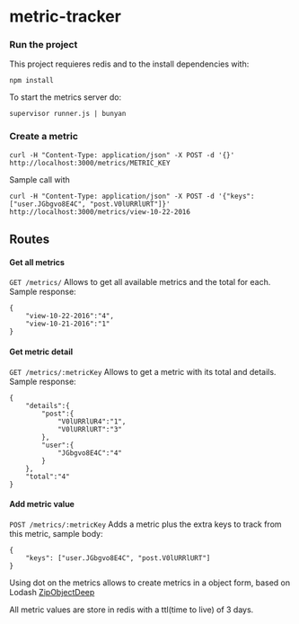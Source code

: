 # metric-tracker

### Run the project

This project requieres redis and to the install dependencies with:
```
npm install
```

To start the metrics server do:
```
supervisor runner.js | bunyan 

```


### Create a metric

```
curl -H "Content-Type: application/json" -X POST -d '{}' http://localhost:3000/metrics/METRIC_KEY
```

Sample call with 
```
curl -H "Content-Type: application/json" -X POST -d '{"keys":["user.JGbgvo8E4C", "post.V0lURRlURT"]}' http://localhost:3000/metrics/view-10-22-2016
```

## Routes


#### Get all metrics

`GET /metrics/` Allows to get all available metrics and the total for each. Sample response:

```
{
	"view-10-22-2016":"4",
	"view-10-21-2016":"1"
}
```

#### Get metric detail

`GET /metrics/:metricKey` Allows to get a metric with its total and details. Sample response:

```
{
	"details":{
		"post":{
			"V0lURRlUR4":"1",
			"V0lURRlURT":"3"
		},
		"user":{
			"JGbgvo8E4C":"4"
		}
	},
	"total":"4"
}
```

#### Add metric value

`POST /metrics/:metricKey` Adds a metric plus the extra keys to track from this metric, sample body:

```
{
	"keys": ["user.JGbgvo8E4C", "post.V0lURRlURT"]
}
```

Using dot on the metrics allows to create metrics in a object form, based on Lodash [ZipObjectDeep](https://lodash.com/docs/4.16.4#zipObjectDeep)

All metric values are store in redis with a ttl(time to live) of 3 days.
